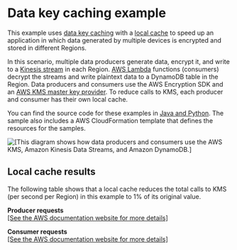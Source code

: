 # Data key caching example<a name="sample-cache-example"></a>

This example uses [data key caching](data-key-caching.md) with a [local cache](data-caching-details.md#simplecache) to speed up an application in which data generated by multiple devices is encrypted and stored in different Regions\.

In this scenario, multiple data producers generate data, encrypt it, and write to a [Kinesis stream](https://aws.amazon.com/kinesis/streams/) in each Region\. [AWS Lambda](https://aws.amazon.com/lambda/) functions \(consumers\) decrypt the streams and write plaintext data to a DynamoDB table in the Region\. Data producers and consumers use the AWS Encryption SDK and an [AWS KMS master key provider](concepts.md#master-key-provider)\. To reduce calls to KMS, each producer and consumer has their own local cache\.

You can find the source code for these examples in [Java and Python](sample-cache-example-code.md)\. The sample also includes a AWS CloudFormation template that defines the resources for the samples\.

![\[This diagram shows how data producers and consumers use the AWS KMS, Amazon Kinesis Data Streams, and Amazon DynamoDB.\]](http://docs.aws.amazon.com/encryption-sdk/latest/developer-guide/images/simplecache-example.png)

## Local cache results<a name="caching-example-impact"></a>

The following table shows that a local cache reduces the total calls to KMS \(per second per Region\) in this example to 1% of its original value\.


**Producer requests**  
[\[See the AWS documentation website for more details\]](http://docs.aws.amazon.com/encryption-sdk/latest/developer-guide/sample-cache-example.html)


**Consumer requests**  
[\[See the AWS documentation website for more details\]](http://docs.aws.amazon.com/encryption-sdk/latest/developer-guide/sample-cache-example.html)